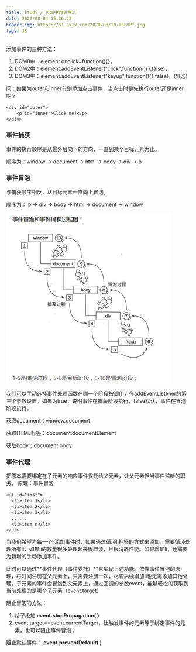 ```yaml
---
title: study / 页面中的事件流
date: 2020-08-04 15:36:23
header-img: https://s1.ax1x.com/2020/08/10/abuBPf.jpg
tags: JS
---
```


添加事件的三种方法：
1.  DOM0中：element.onclick=function(){}，
2.  DOM2中：element.addEventListener("click",function(){},false)，
3.  DOM3中：element.addEventListener("keyup",function(){},false)，(冒泡)

问：如果为outer和inner分别添加点击事件，当点击时是先执行outer还是inner呢？

```
<div id="outer">
    <p id="inner">Click me!</p>
</div>
```

### **事件捕获**

事件的执行顺序是从最外层向下的方向，一直到某个目标元素为止。

顺序为：window -> document -> html -> body -> div -> p


### **事件冒泡**

与捕获顺序相反，从目标元素一直向上冒泡。

顺序为： p -> div -> body -> html -> document -> window 

![](200804-1/01.jpg)

我们可以手动选择事件处理函数在哪一个阶段被调用，在addEventListener的第三个参数设置。如果为true，说明事件在捕获阶段执行，false默认，事件在冒泡阶段执行。


获取document：window.document

获取HTML标签：document.documentElement

获取body：document.body


### **事件代理**

把原本需要绑定在子元素的响应事件委托给父元素，让父元素担当事件监听的职务。
原理：事件冒泡

```
<ul id="list">
  <li>item 1</li>
  <li>item 2</li>
  <li>item 3</li>
  ......
  <li>item n</li>
</ul>
```
当我们希望为每一个li添加事件时，如果通过循环li标签的方式来添加，需要循环处理所有li，如果li的数量很多处理起来很麻烦，且很消耗性能。如果增加li，还需要为新增的手动添加事件。

此时可以通过**事件代理（事件委托）**来实现上述功能。依靠事件冒泡的原理，将时间注册在父元素上，只需要注册一次，尽管后续增加li也无需添加其他处理。子元素的事件会冒泡到父元素上，通过回调的参数event，能够轻松的获取到当前处理的是哪个子元素（event.target）


阻止冒泡的方法： 
 1. 给子级加 **event.stopPropagation( )**
 2. event.target==event.currentTarget，让触发事件的元素等于绑定事件的元素，也可以阻止事件冒泡；
 
阻止默认事件： **event.preventDefault( )**